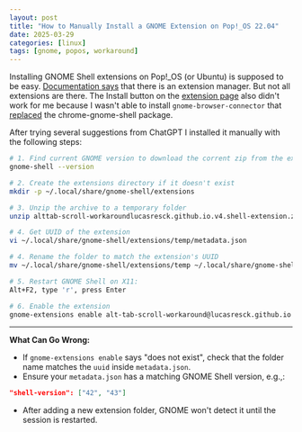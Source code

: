 ```yaml
---
layout: post
title: "How to Manually Install a GNOME Extension on Pop!_OS 22.04"
date: 2025-03-29
categories: [linux]
tags: [gnome, popos, workaround]
---
```


Installing GNOME Shell extensions on Pop!_OS (or Ubuntu) is supposed to be easy. 
[Documentation says](https://pop-os.github.io/docs/customize-pop/gnome-tweaks-extensions/gnome-extensions.html) that 
there is an extension manager. But not all extensions are there. 
The Install button on the 
[extension page](https://extensions.gnome.org/extension/5282/alttab-scroll-workaround/) also didn't 
work for me because I wasn't able to install `gnome-browser-connector` that [replaced](https://gnome.pages.gitlab.gnome.org/gnome-browser-integration/pages/installation-guide.html#chrome_gnome_shell_and_gnome_browser_connector) the chrome-gnome-shell package.

After trying several suggestions from ChatGPT I installed it manually with the following steps:

```bash
# 1. Find current GNOME version to download the corrent zip from the extension page:
gnome-shell --version

# 2. Create the extensions directory if it doesn't exist
mkdir -p ~/.local/share/gnome-shell/extensions

# 3. Unzip the archive to a temporary folder
unzip alttab-scroll-workaroundlucasresck.github.io.v4.shell-extension.zip -d ~/.local/share/gnome-shell/extensions/temp

# 4. Get UUID of the extension
vi ~/.local/share/gnome-shell/extensions/temp/metadata.json

# 4. Rename the folder to match the extension's UUID
mv ~/.local/share/gnome-shell/extensions/temp ~/.local/share/gnome-shell/extensions/alt-tab-scroll-workaround@lucasresck.github.io

# 5. Restart GNOME Shell on X11:
Alt+F2, type 'r', press Enter

# 6. Enable the extension
gnome-extensions enable alt-tab-scroll-workaround@lucasresck.github.io
```

---

**What Can Go Wrong:**
- If `gnome-extensions enable` says "does not exist", check that the folder name matches the `uuid` inside `metadata.json`.
- Ensure your `metadata.json` has a matching GNOME Shell version, e.g.,:

```json
"shell-version": ["42", "43"]
```

- After adding a new extension folder, GNOME won't detect it until the session is restarted.
